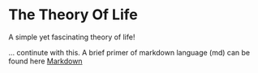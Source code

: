 # The Theory Of Life
A simple yet fascinating theory of life!

... continute with this. A brief primer of markdown language (md) can be found here [Markdown](https://www.markdownguide.org/basic-syntax/)
